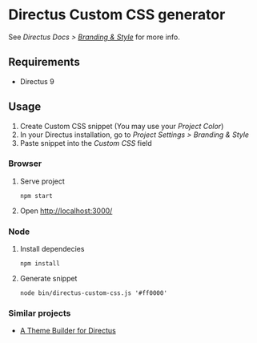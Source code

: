 # Directus Custom CSS generator

See *Directus Docs > [Branding & Style](https://docs.directus.io/configuration/project-settings.html#branding-style)* for more info.

## Requirements

- Directus 9

## Usage

1. Create Custom CSS snippet (You may use your *Project Color*)
1. In your Directus installation, go to *Project Settings > Branding & Style*
1. Paste snippet into the *Custom CSS* field

### Browser

1. Serve project
   ```console
   npm start
   ```
1. Open <http://localhost:3000/>

### Node

1. Install dependecies
   ```console
   npm install
   ```

1. Generate snippet
   ```console
   node bin/directus-custom-css.js '#ff0000'
   ```

### Similar projects

- [A Theme Builder for Directus](https://themebuilder.thijmenheuvelink.nl/)
